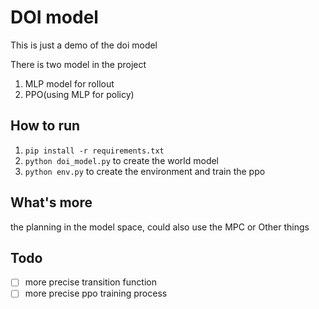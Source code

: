 # DOI model
This is just a demo of the doi model 


There is two model in the project 
1. MLP model for rollout
2. PPO(using MLP for policy) 

## How to run 
1. `pip install -r requirements.txt`
1. `python doi_model.py` to create the world model
2. `python env.py` to create the environment and train the ppo


## What's more 
the planning in the model space, could also use the MPC or Other things

## Todo
- [ ] more precise transition function
- [ ] more precise ppo training process